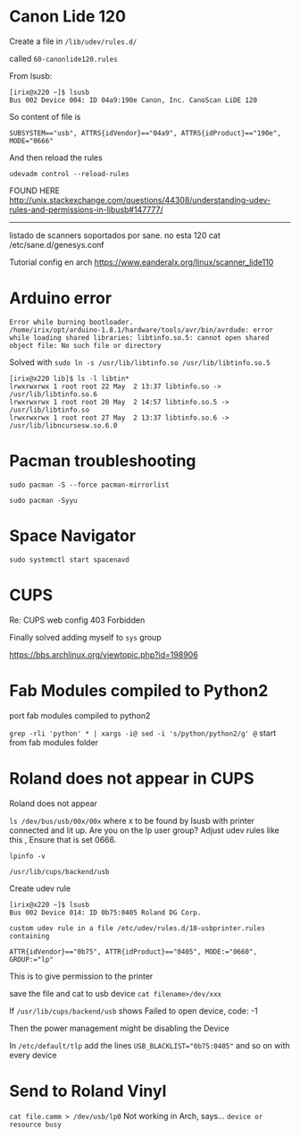 # Canon Lide 120

Create a file in `/lib/udev/rules.d/`

called `60-canonlide120.rules`

From lsusb:
```
[irix@x220 ~]$ lsusb
Bus 002 Device 004: ID 04a9:190e Canon, Inc. CanoScan LiDE 120
```

So content of file is
```
SUBSYSTEM=="usb", ATTRS{idVendor}=="04a9", ATTRS{idProduct}=="190e", MODE="0666"
```
And then reload the rules

`udevadm control --reload-rules`

FOUND HERE
http://unix.stackexchange.com/questions/44308/understanding-udev-rules-and-permissions-in-libusb#147777/

---
listado de scanners soportados por sane. no esta 120
cat /etc/sane.d/genesys.conf

Tutorial config en arch
https://www.eanderalx.org/linux/scanner_lide110

# Arduino error
```
Error while burning bootloader.
/home/irix/opt/arduino-1.8.1/hardware/tools/avr/bin/avrdude: error while loading shared libraries: libtinfo.so.5: cannot open shared object file: No such file or directory
```
Solved with
`sudo ln -s /usr/lib/libtinfo.so /usr/lib/libtinfo.so.5`

```
[irix@x220 lib]$ ls -l libtin*
lrwxrwxrwx 1 root root 22 May  2 13:37 libtinfo.so -> /usr/lib/libtinfo.so.6
lrwxrwxrwx 1 root root 20 May  2 14:57 libtinfo.so.5 -> /usr/lib/libtinfo.so
lrwxrwxrwx 1 root root 27 May  2 13:37 libtinfo.so.6 -> /usr/lib/libncursesw.so.6.0
```

# Pacman troubleshooting
`sudo pacman -S --force pacman-mirrorlist`

`sudo pacman -Syyu`

# Space Navigator
`sudo systemctl start spacenavd`

# CUPS
Re: CUPS web config 403 Forbidden

Finally solved adding myself to `sys` group

https://bbs.archlinux.org/viewtopic.php?id=198906

# Fab Modules compiled to Python2
port fab modules compiled to python2

`grep -rli 'python' * | xargs -i@ sed -i 's/python/python2/g' @`
start from fab modules folder

# Roland does not appear in CUPS
Roland does not appear


`ls /dev/bus/usb/00x/00x`  where x to be found by lsusb with printer connected and lit up.
Are you on the lp user group?
Adjust udev rules like this , Ensure that is set 0666.

`lpinfo -v`

`/usr/lib/cups/backend/usb`

Create udev rule


```
[irix@x220 ~]$ lsusb
Bus 002 Device 014: ID 0b75:0405 Roland DG Corp.

custom udev rule in a file /etc/udev/rules.d/10-usbprinter.rules containing

ATTR{idVendor}=="0b75", ATTR{idProduct}=="0405", MODE:="0660", GROUP:="lp"
```

This is to give permission to the printer

save the file and cat to usb device
`cat filename>/dev/xxx`

If `/usr/lib/cups/backend/usb` shows
Failed to open device, code: -1

Then the power management might be disabling the Device

In `/etc/default/tlp` add the lines
`USB_BLACKLIST="0b75:0405"` and so on with every device

# Send to Roland Vinyl
`cat file.camm > /dev/usb/lp0`
Not working in Arch, says...
`device or resource busy`
